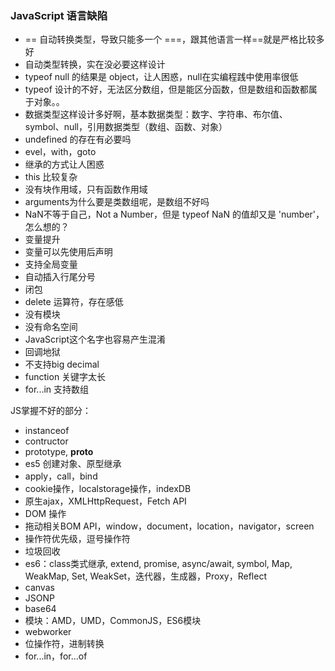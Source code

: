 ### JavaScript 语言缺陷

- == 自动转换类型，导致只能多一个 ===，跟其他语言一样==就是严格比较多好
- 自动类型转换，实在没必要这样设计
- typeof null 的结果是 object，让人困惑，null在实编程践中使用率很低
- typeof 设计的不好，无法区分数组，但是能区分函数，但是数组和函数都属于对象。。
- 数据类型这样设计多好啊，基本数据类型：数字、字符串、布尔值、symbol、null，引用数据类型（数组、函数、对象）
- undefined 的存在有必要吗
- evel，with，goto
- 继承的方式让人困惑
- this 比较复杂
- 没有块作用域，只有函数作用域
- arguments为什么要是类数组呢，是数组不好吗
- NaN不等于自己，Not a Number，但是 typeof NaN 的值却又是 'number'，怎么想的？
- 变量提升
- 变量可以先使用后声明
- 支持全局变量
- 自动插入行尾分号
- 闭包
- delete 运算符，存在感低
- 没有模块
- 没有命名空间
- JavaScript这个名字也容易产生混淆
- 回调地狱
- 不支持big decimal
- function 关键字太长
- for...in 支持数组



JS掌握不好的部分：

- instanceof
- contructor
- prototype, __proto__
- es5 创建对象、原型继承
- apply，call，bind
- cookie操作，localstorage操作，indexDB
- 原生ajax，XMLHttpRequest，Fetch API
- DOM 操作
- 拖动相关BOM API，window，document，location，navigator，screen
- 操作符优先级，逗号操作符
- 垃圾回收
- es6：class类式继承, extend, promise, async/await, symbol, Map, WeakMap, Set, WeakSet，迭代器，生成器，Proxy，Reflect
- canvas
- JSONP
- base64
- 模块：AMD，UMD，CommonJS，ES6模块
- webworker
- 位操作符，进制转换
- for...in，for...of